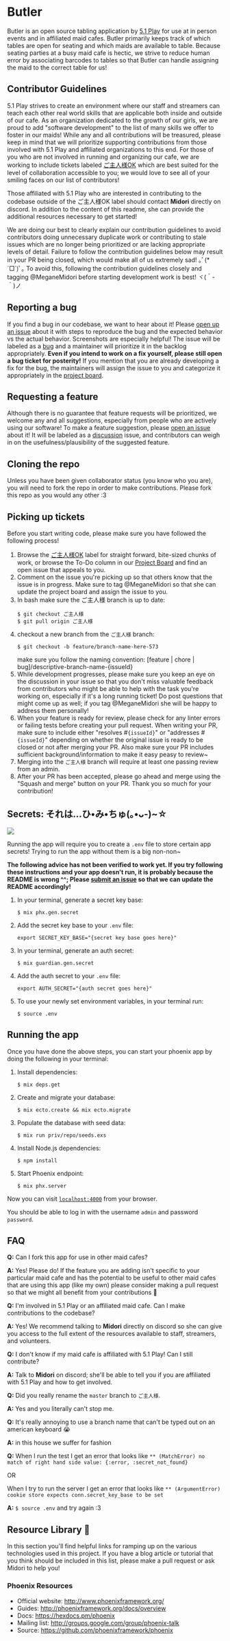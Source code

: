 # Butler

Butler is an open source tabling application by [5.1 Play][5-1-play] for use at in person events and in affiliated maid cafes. Butler primarily keeps track of which tables are open for seating and which maids are available to table. Because seating parties at a busy maid cafe is hectic, we strive to reduce human error by associating barcodes to tables so that Butler can handle assigning the maid to the correct table for us!

## Contributor Guidelines

5.1 Play strives to create an environment where our staff and streamers can teach each other real world skills that are applicable both inside and outside of our cafe. As an organization dedicated to the growth of our girls, we are proud to add "software development" to the list of many skills we offer to foster in our maids! While any and all contributions will be treasured, please keep in mind that we will prioritize supporting contributions from those involved with 5.1 Play and affiliated organizations to this end. For those of you who are not involved in running and organizing our cafe, we are working to include tickets labeled [ご主人様OK][label-ご主人様-ok] which are best suited for the level of collaboration accessible to you; we would love to see all of your smiling faces on our list of contributors!

Those affiliated with 5.1 Play who are interested in contributing to the codebase outside of the ご主人様OK label should contact **Midori** directly on discord. In addition to the content of this readme, she can provide the additional resources necessary to get started!

We are doing our best to clearly explain our contribution guidelines to avoid contributors doing unnecessary duplicate work or contributing to stale issues which are no longer being prioritized or are lacking appropriate levels of detail. Failure to follow the contribution guidelines below may result in your PR being closed, which would make all of us extremely sad! ｡ﾟ(*´□`)ﾟ｡ To avoid this, following the contribution guidelines closely and tagging @MeganeMidori before starting development work is best! ヾ(＾-＾)ノ

## Reporting a bug

If you find a bug in our codebase, we want to hear about it! Please [open up an issue][new-issue] about it with steps to reproduce the bug and the expected behavior vs the actual behavior. Screenshots are especially helpful! The issue will be labeled as a [bug][label-bug] and a maintainer will prioritize it in the backlog appropriately. **Even if you intend to work on a fix yourself, please still open a bug ticket for posterity!** If you mention that you are already developing a fix for the bug, the maintainers will assign the issue to you and categorize it appropriately in the [project board][project-board].

## Requesting a feature

Although there is no guarantee that feature requests will be prioritized, we welcome any and all suggestions, especially from people who are actively using our software! To make a feature suggestion, please [open an issue][new-issue] about it! It will be labeled as a [discussion][label-discussion] issue, and contributors can weigh in on the usefulness/plausibility of the suggested feature.

## Cloning the repo

Unless you have been given collaborator status (you know who you are), you will need to fork the repo in order to make contributions. Please fork this repo as you would any other :3

## Picking up tickets

Before you start writing code, please make sure you have followed the following process!

1. Browse the [ご主人様OK][label-ご主人様-ok] label for straight forward, bite-sized chunks of work, or browse the To-Do column in our [Project Board][project-board] and find an open issue that appeals to you.
1. Comment on the issue you're picking up so that others know that the issue is in progress. Make sure to tag @MeganeMidori so that she can update the project board and assign the issue to you.
1. In bash make sure the ご主人様 branch is up to date:
    ```
    $ git checkout ご主人様
    $ git pull origin ご主人様
    ```
1. checkout a new branch from the `ご主人様` branch:
    ```
    $ git checkout -b feature/branch-name-here-573
    ```
    make sure you follow the naming convention: [feature | chore | bug]/descriptive-branch-name-{issueId}
1. While development progresses, please make sure you keep an eye on the discussion in your issue so that you don't miss valuable feedback from contributors who might be able to help with the task you're working on, especially if it's a long running ticket! Do post questions that might come up as well; if you tag @MeganeMidori she will be happy to address them personally!
1. When your feature is ready for review, please check for any linter errors or failing tests before creating your pull request. When writing your PR, make sure to include either "resolves #`{issueId}`" or "addresses #`{issueId}`" depending on whether the original issue is ready to be closed or not after merging your PR. Also make sure your PR includes sufficient background/information to make it easy peasy to review~
1. Merging into the `ご主人様` branch will require at least one passing review from an admin.
1. After your PR has been accepted, please go ahead and merge using the "Squash and merge" button on your PR. Thank you so much for your contribution!

## Secrets: それは…ひ•み•ちゅ(｡•ᴗ-)~☆

![](https://media.giphy.com/media/5fBH6zl91iH9rzPc556/giphy.gif)

Running the app will require you to create a `.env` file to store certain app secrets! Trying to run the app without them is a big non-non~

**The following advice has not been verified to work yet. If you try following these instructions and your app doesn't run, it is probably because the README is wrong ^^; Please [submit an issue][new-issue] so that we can update the README accordingly!**

1. In your terminal, generate a secret key base:

    ```$ mix phx.gen.secret```
1. Add the secret key base to your `.env` file:

    ```export SECRET_KEY_BASE="{secret key base goes here}"```
1. In your terminal, generate an auth secret:

    ```$ mix guardian.gen.secret``` 
1. Add the auth secret to your `.env` file:

    ```export AUTH_SECRET="{auth secret goes here}"```
1. To use your newly set environment variables, in your terminal run:

    ```$ source .env```

## Running the app

Once you have done the above steps, you can start your phoenix app by doing the following in your terminal:

1. Install dependencies:

    ```$ mix deps.get```
1. Create and migrate your database:

    ```$ mix ecto.create && mix ecto.migrate```
1. Populate the database with seed data:

    ```$ mix run priv/repo/seeds.exs```
1. Install Node.js dependencies:
    
    ```$ npm install```
1. Start Phoenix endpoint:

    ```$ mix phx.server```

Now you can visit [`localhost:4000`](http://localhost:4000) from your browser.

You should be able to log in with the username `admin` and password `password`.

## FAQ

**Q:** Can I fork this app for use in other maid cafes?

**A:** Yes! Please do! If the feature you are adding isn't specific to your particular maid cafe and has the potential to be useful to other maid cafes that are using this app (like my own) please consider making a pull request so that we might all benefit from your contributions 🌸

**Q:** I'm involved in 5.1 Play or an affiliated maid cafe. Can I make contributions to the codebase?

**A:** Yes! We recommend talking to **Midori** directly on discord so she can give you access to the full extent of the resources available to staff, streamers, and volunteers.

**Q:** I don't know if my maid cafe is affiliated with 5.1 Play! Can I still contribute?

**A:** Talk to **Midori** on discord; she'll be able to tell you if you are affiliated with 5.1 Play and how to get involved.

**Q:** Did you really rename the `master` branch to `ご主人様`.

**A:** Yes and you literally can't stop me.

**Q:** It's really annoying to use a branch name that can't be typed out on an american keyboard 😭

**A:** in this house we suffer for fashion

**Q:** When I run the test I get an error that looks like `** (MatchError) no match of right hand side value: {:error, :secret_not_found}`

OR

When I try to run the server I get an error that looks like `** (ArgumentError) cookie store expects conn.secret_key_base to be set`

**A:** `$ source .env` and try again :3

## Resource Library 🌸
In this section you'll find helpful links for ramping up on the various technologies used in this project. If you have a blog article or tutorial that you think should be included in this list, please make a pull request or ask Midori to help you!

### Phoenix Resources
  * Official website: http://www.phoenixframework.org/
  * Guides: http://phoenixframework.org/docs/overview
  * Docs: https://hexdocs.pm/phoenix
  * Mailing list: http://groups.google.com/group/phoenix-talk
  * Source: https://github.com/phoenixframework/phoenix


[5-1-play]: <https://www.twitch.tv/51play>
[label-ご主人様-ok]: <https://github.com/MeganeMidori/butler/labels/%E3%81%94%E4%B8%BB%E4%BA%BA%E6%A7%98OK>
[label-bug]: <https://github.com/MeganeMidori/butler/labels/bug>
[label-discussion]: <https://github.com/MeganeMidori/butler/labels/discussion>
[new-issue]: <https://github.com/MeganeMidori/butler/issues/new/choose>
[project-board]: <https://github.com/MeganeMidori/butler/projects/1>